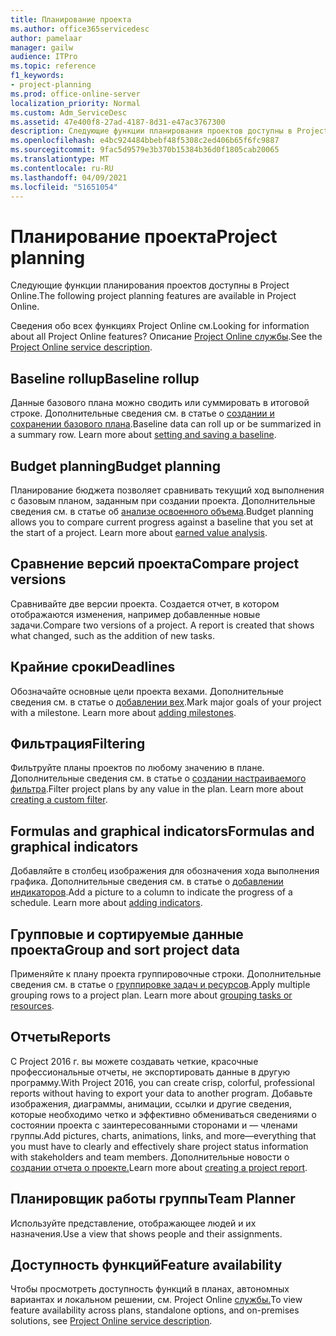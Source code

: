 ```yaml
---
title: Планирование проекта
ms.author: office365servicedesc
author: pamelaar
manager: gailw
audience: ITPro
ms.topic: reference
f1_keywords:
- project-planning
ms.prod: office-online-server
localization_priority: Normal
ms.custom: Adm_ServiceDesc
ms.assetid: 47e400f8-27ad-4187-8d31-e47ac3767300
description: Следующие функции планирования проектов доступны в Project Online.
ms.openlocfilehash: e4bc924484bbebf48f5308c2ed406b65f6fc9887
ms.sourcegitcommit: 9fac5d9579e3b370b15384b36d0f1805cab20065
ms.translationtype: MT
ms.contentlocale: ru-RU
ms.lasthandoff: 04/09/2021
ms.locfileid: "51651054"
---
```

# <a name="project-planning"></a><span data-ttu-id="b2d32-103">Планирование проекта</span><span class="sxs-lookup"><span data-stu-id="b2d32-103">Project planning</span></span>

<span data-ttu-id="b2d32-104">Следующие функции планирования проектов доступны в Project Online.</span><span class="sxs-lookup"><span data-stu-id="b2d32-104">The following project planning features are available in Project Online.</span></span>
  
<span data-ttu-id="b2d32-105">Сведения обо всех функциях Project Online см.</span><span class="sxs-lookup"><span data-stu-id="b2d32-105">Looking for information about all Project Online features?</span></span> <span data-ttu-id="b2d32-106">Описание [Project Online службы](project-online-service-description.md).</span><span class="sxs-lookup"><span data-stu-id="b2d32-106">See the [Project Online service description](project-online-service-description.md).</span></span>
  
## <a name="baseline-rollup"></a><span data-ttu-id="b2d32-107">Baseline rollup</span><span class="sxs-lookup"><span data-stu-id="b2d32-107">Baseline rollup</span></span>

<span data-ttu-id="b2d32-p102">Данные базового плана можно сводить или суммировать в итоговой строке. Дополнительные сведения см. в статье о [создании и сохранении базового плана](https://go.microsoft.com/fwlink/p/?LinkId=271346).</span><span class="sxs-lookup"><span data-stu-id="b2d32-p102">Baseline data can roll up or be summarized in a summary row. Learn more about [setting and saving a baseline](https://go.microsoft.com/fwlink/p/?LinkId=271346).</span></span>
  
## <a name="budget-planning"></a><span data-ttu-id="b2d32-110">Budget planning</span><span class="sxs-lookup"><span data-stu-id="b2d32-110">Budget planning</span></span>

<span data-ttu-id="b2d32-p103">Планирование бюджета позволяет сравнивать текущий ход выполнения с базовым планом, заданным при создании проекта. Дополнительные сведения см. в статье об [анализе освоенного объема](https://go.microsoft.com/fwlink/p/?LinkId=271336).</span><span class="sxs-lookup"><span data-stu-id="b2d32-p103">Budget planning allows you to compare current progress against a baseline that you set at the start of a project. Learn more about [earned value analysis](https://go.microsoft.com/fwlink/p/?LinkId=271336).</span></span>
  
## <a name="compare-project-versions"></a><span data-ttu-id="b2d32-113">Сравнение версий проекта</span><span class="sxs-lookup"><span data-stu-id="b2d32-113">Compare project versions</span></span>

<span data-ttu-id="b2d32-p104">Сравнивайте две версии проекта. Создается отчет, в котором отображаются изменения, например добавленные новые задачи.</span><span class="sxs-lookup"><span data-stu-id="b2d32-p104">Compare two versions of a project. A report is created that shows what changed, such as the addition of new tasks.</span></span>
  
## <a name="deadlines"></a><span data-ttu-id="b2d32-116">Крайние сроки</span><span class="sxs-lookup"><span data-stu-id="b2d32-116">Deadlines</span></span>

<span data-ttu-id="b2d32-p105">Обозначайте основные цели проекта вехами. Дополнительные сведения см. в статье о [добавлении вех](https://go.microsoft.com/fwlink/p/?LinkId=271339).</span><span class="sxs-lookup"><span data-stu-id="b2d32-p105">Mark major goals of your project with a milestone. Learn more about [adding milestones](https://go.microsoft.com/fwlink/p/?LinkId=271339).</span></span>
  
## <a name="filtering"></a><span data-ttu-id="b2d32-119">Фильтрация</span><span class="sxs-lookup"><span data-stu-id="b2d32-119">Filtering</span></span>

<span data-ttu-id="b2d32-p106">Фильтруйте планы проектов по любому значению в плане. Дополнительные сведения см. в статье о [создании настраиваемого фильтра](https://go.microsoft.com/fwlink/p/?LinkId=271341).</span><span class="sxs-lookup"><span data-stu-id="b2d32-p106">Filter project plans by any value in the plan. Learn more about [creating a custom filter](https://go.microsoft.com/fwlink/p/?LinkId=271341).</span></span>
  
## <a name="formulas-and-graphical-indicators"></a><span data-ttu-id="b2d32-122">Formulas and graphical indicators</span><span class="sxs-lookup"><span data-stu-id="b2d32-122">Formulas and graphical indicators</span></span>

<span data-ttu-id="b2d32-p107">Добавляйте в столбец изображения для обозначения хода выполнения графика. Дополнительные сведения см. в статье о [добавлении индикаторов](https://go.microsoft.com/fwlink/p/?LinkId=271340).</span><span class="sxs-lookup"><span data-stu-id="b2d32-p107">Add a picture to a column to indicate the progress of a schedule. Learn more about [adding indicators](https://go.microsoft.com/fwlink/p/?LinkId=271340).</span></span>
  
## <a name="group-and-sort-project-data"></a><span data-ttu-id="b2d32-125">Групповые и сортируемые данные проекта</span><span class="sxs-lookup"><span data-stu-id="b2d32-125">Group and sort project data</span></span>

<span data-ttu-id="b2d32-p108">Применяйте к плану проекта группировочные строки. Дополнительные сведения см. в статье о [группировке задач и ресурсов](https://go.microsoft.com/fwlink/p/?LinkId=271326).</span><span class="sxs-lookup"><span data-stu-id="b2d32-p108">Apply multiple grouping rows to a project plan. Learn more about [grouping tasks or resources](https://go.microsoft.com/fwlink/p/?LinkId=271326).</span></span>
  
## <a name="reports"></a><span data-ttu-id="b2d32-128">Отчеты</span><span class="sxs-lookup"><span data-stu-id="b2d32-128">Reports</span></span>

<span data-ttu-id="b2d32-129">С Project 2016 г. вы можете создавать четкие, красочные профессиональные отчеты, не экспортировать данные в другую программу.</span><span class="sxs-lookup"><span data-stu-id="b2d32-129">With Project 2016, you can create crisp, colorful, professional reports without having to export your data to another program.</span></span> <span data-ttu-id="b2d32-130">Добавьте изображения, диаграммы, анимации, ссылки и другие сведения, которые необходимо четко и эффективно обмениваться сведениями о состоянии проекта с заинтересованными сторонами и &mdash; членами группы.</span><span class="sxs-lookup"><span data-stu-id="b2d32-130">Add pictures, charts, animations, links, and more&mdash;everything that you must have to clearly and effectively share project status information with stakeholders and team members.</span></span> <span data-ttu-id="b2d32-131">Дополнительные новости о [создании отчета о проекте.](https://go.microsoft.com/fwlink/p/?LinkId=271349)</span><span class="sxs-lookup"><span data-stu-id="b2d32-131">Learn more about [creating a project report](https://go.microsoft.com/fwlink/p/?LinkId=271349).</span></span>
  
## <a name="team-planner"></a><span data-ttu-id="b2d32-132">Планировщик работы группы</span><span class="sxs-lookup"><span data-stu-id="b2d32-132">Team Planner</span></span>

<span data-ttu-id="b2d32-133">Используйте представление, отображающее людей и их назначения.</span><span class="sxs-lookup"><span data-stu-id="b2d32-133">Use a view that shows people and their assignments.</span></span> 
  
## <a name="feature-availability"></a><span data-ttu-id="b2d32-134">Доступность функций</span><span class="sxs-lookup"><span data-stu-id="b2d32-134">Feature availability</span></span>

<span data-ttu-id="b2d32-135">Чтобы просмотреть доступность функций в планах, автономных вариантах и локальном решении, см. Project Online [службы.](project-online-service-description.md)</span><span class="sxs-lookup"><span data-stu-id="b2d32-135">To view feature availability across plans, standalone options, and on-premises solutions, see [Project Online service description](project-online-service-description.md).</span></span>
  